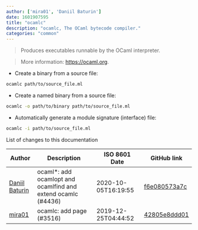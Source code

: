 ```yaml
---
author: ['mira01', 'Daniil Baturin']
date: 1601907595
title: "ocamlc"
description: "ocamlc, The OCaml bytecode compiler."
categories: "common"
---
```

> Produces executables runnable by the OCaml interpreter.

> More information: <https://ocaml.org>.

- Create a binary from a source file:

```bash
ocamlc path/to/source_file.ml
```

- Create a named binary from a source file:

```bash
ocamlc -o path/to/binary path/to/source_file.ml
```

- Automatically generate a module signature (interface) file:

```bash
ocamlc -i path/to/source_file.ml
```
List of changes to this documentation


Author | Description | ISO 8601 Date | GitHub link
------|-----|-----|-----
[Daniil Baturin](mailto:daniil@baturin.org) | ocaml*: add ocamlopt and ocamlfind and extend ocamlc (#4436) | 2020-10-05T16:19:55 | [f6e080573a7c](https://github.com/tldr-pages/tldr/commit/f6e080573a7c98ac4980d990413b2eb9695767c1)
[mira01](mailto:miroslav.cech@gooddata.com) | ocamlc: add page (#3516) | 2019-12-25T04:44:52 | [42805e8ddd01](https://github.com/tldr-pages/tldr/commit/42805e8ddd013892dee28ff95e1690f25f941333)

